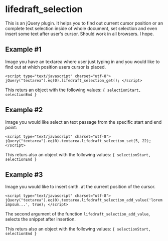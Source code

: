 # lifedraft_selection

This is an jQuery plugin. It helps you to find out current cursor position or an complete text selection inside of whole document, set selection and even insert some text after user's cursor. Should work in all browsers. I hope.

## Example #1

Image you have an textarea where user just typing in and you would like to find out at which position users cursor is placed.

`<script type="text/javascript" charset="utf-8">
  jQuery("textarea").eq(0).lifedraft_selection_get();
</script>`

This returs an object with the following values: `{ selectionStart, selectionEnd }`


## Example #2

Image you would like select an text passage from the specific start and end point:

`<script type="text/javascript" charset="utf-8">
  jQuery("textarea").eq(0).textarea.lifedraft_selection_set(5, 22);
</script>`

This returs also an object with the following values: `{ selectionStart, selectionEnd }`


## Example #3

Image you would like to insert smth. at the current position of the cursor.

`<script type="text/javascript" charset="utf-8">
  jQuery("textarea").eq(0).textarea.lifedraft_selection_add_value('lorem impsum...', true);
</script>`

The second argument of the function `lifedraft_selection_add_value`, selects the snippet after insertion.

This returs also an object with the following values: `{ selectionStart, selectionEnd }`